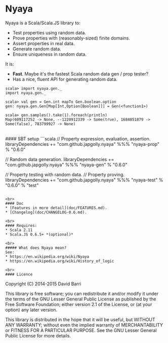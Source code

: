 Nyaya
=====

Nyaya is a Scala/Scala.JS library to:
* Test properties using random data.
* Prove properties with (reasonably-sized) finite domains.
* Assert properties in real data.
* Generate random data.
* Ensure uniqueness in random data.

It is:
* **Fast**. Maybe it's the fastest Scala random data gen / prop tester?
* Has a nice, fluent API for generating random data.
```
scala> import nyaya.gen._
import nyaya.gen._

scala> val gen = Gen.int mapTo Gen.boolean.option
gen: nyaya.gen.Gen[Map[Int,Option[Boolean]]] = Gen(<function1>)

scala> gen.samples().take(1).foreach(println)
Map(609117252 -> None, --1220912339 -> Some(true), 1684851879 -> Some(false), 783799927 -> None)
```

<br>
#### SBT setup
```scala
// Property expression, evaluation, assertion.
libraryDependencies += "com.github.japgolly.nyaya" %%% "nyaya-prop" % "0.6.0"

// Random data generation.
libraryDependencies += "com.github.japgolly.nyaya" %%% "nyaya-gen" % "0.6.0"

// Property testing with random data.
// Property proving.
libraryDependencies += "com.github.japgolly.nyaya" %%% "nyaya-test" % "0.6.0" % "test"
```

<br>
#### Doc
* [Features in more detail](doc/FEATURES.md).
* [Changelog](doc/CHANGELOG-0.6.md).

<br>
#### Requires:
* Scala 2.11
* Scala.JS 0.6.5+ *(optional)*

<br>
##### What does Nyaya mean?
See:
* https://en.wikipedia.org/wiki/Nyaya
* https://en.wikipedia.org/wiki/History_of_logic

<br>
#### Licence
```
Copyright (C) 2014-2015 David Barri

This library is free software; you can redistribute it and/or
modify it under the terms of the GNU Lesser General Public
License as published by the Free Software Foundation; either
version 2.1 of the License, or (at your option) any later version.

This library is distributed in the hope that it will be useful,
but WITHOUT ANY WARRANTY; without even the implied warranty of
MERCHANTABILITY or FITNESS FOR A PARTICULAR PURPOSE.  See the GNU
Lesser General Public License for more details.
```
